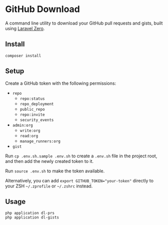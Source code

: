 # GitHub Download

A command line utility to download your GitHub pull requests and gists, built using [Laravel Zero](https://laravel-zero.com/).

## Install

```
composer install
```

## Setup

Create a GitHub token with the following permissions:

* `repo`
    * `repo:status`
    * `repo_deployment`
    * `public_repo`
    * `repo:invite`
    * `security_events`
* `admin:org`
    * `write:org`
    * `read:org`
    * `manage_runners:org`
* `gist`

Run `cp .env.sh.sample .env.sh` to create a `.env.sh` file in the project root, and then add the newly created token to it.

Run `source .env.sh` to make the token available.

Alternatively, you can add `export GITHUB_TOKEN="your-token"` directly to your ZSH `~/.zprofile` or `~/.zshrc` instead.

## Usage

```
php application dl-prs
php application dl-gists
```

